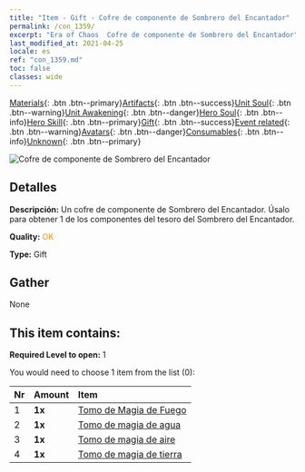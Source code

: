 ```yaml
---
title: "Item - Gift - Cofre de componente de Sombrero del Encantador"
permalink: /con_1359/
excerpt: "Era of Chaos  Cofre de componente de Sombrero del Encantador"
last_modified_at: 2021-04-25
locale: es
ref: "con_1359.md"
toc: false
classes: wide
---
```

 [Materials](/ItemsES/){: .btn .btn--primary}[Artifacts](/ItemsES/Artifacts/){: .btn .btn--success}[Unit Soul](/ItemsES/UnitSoul/){: .btn .btn--warning}[Unit Awakening](/ItemsES/UnitAwakening/){: .btn .btn--danger}[Hero Soul](/ItemsES/HeroSoul/){: .btn .btn--info}[Hero Skill](/ItemsES/HeroSkill/){: .btn .btn--primary}[Gift](/ItemsES/Gift/){: .btn .btn--success}[Event related](/ItemsES/Events/){: .btn .btn--warning}[Avatars](/ItemsES/Avatars/){: .btn .btn--danger}[Consumables](/ItemsES/Consumables/){: .btn .btn--info}[Unknown](/ItemsES/Unknown/){: .btn .btn--primary}

 ![Cofre de componente de Sombrero del Encantador](/images/t/i_906036.png)

## Detalles
 **Descripción:** Un cofre de componente de Sombrero del Encantador. Úsalo para obtener 1 de los componentes del tesoro del Sombrero del Encantador.

 **Quality:** <span style="color: #FF8C00">OK</span>

 **Type:** Gift

## Gather

  None

## This item contains:

 **Required Level to open:** 1

 You would need to choose 1 item from the list (0):

  | Nr | Amount |     Item    |
  |:---|:-------|:------------|
  | 1 |  **1x** | [Tomo de Magia de Fuego](/ItemsES/art_178/) |  | 
  | 2 |  **1x** | [Tomo de magia de agua](/ItemsES/art_179/) |  | 
  | 3 |  **1x** | [Tomo de magia de aire](/ItemsES/art_180/) |  | 
  | 4 |  **1x** | [Tomo de magia de tierra](/ItemsES/art_181/) |  | 
